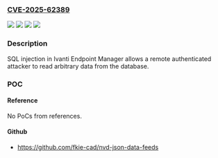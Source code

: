 ### [CVE-2025-62389](https://cve.mitre.org/cgi-bin/cvename.cgi?name=CVE-2025-62389)
![](https://img.shields.io/static/v1?label=Product&message=Endpoint%20Manager&color=blue)
![](https://img.shields.io/static/v1?label=Version&message=2022%20SU8%20SR2%20&color=brightgreen)
![](https://img.shields.io/static/v1?label=Version&message=2024%20SU3%20SR1%20&color=brightgreen)
![](https://img.shields.io/static/v1?label=Vulnerability&message=CWE-89%20Improper%20Neutralization%20of%20Special%20Elements%20used%20in%20an%20SQL%20Command%20('SQL%20Injection')&color=brightgreen)

### Description

SQL injection in Ivanti Endpoint Manager allows a remote authenticated attacker to read arbitrary data from the database.

### POC

#### Reference
No PoCs from references.

#### Github
- https://github.com/fkie-cad/nvd-json-data-feeds

